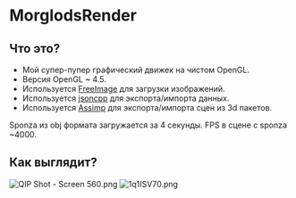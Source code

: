 # MorglodsRender #


## Что это? ##

* Мой супер-пупер графический движек на чистом OpenGL.
* Версия OpenGL ~ 4.5.
* Используется [FreeImage](http://freeimage.sourceforge.net/) для загрузки изображений.
* Используется [jsoncpp](https://github.com/open-source-parsers/jsoncpp) для экспорта/импорта данных.
* Используется [Assimp](https://github.com/assimp/assimp) для экспорта/импорта сцен из 3d пакетов.

Sponza из obj формата загружается за 4 секунды. FPS в сцене с sponza ~4000.

## Как выглядит? ##

![QIP Shot - Screen 560.png](https://bitbucket.org/repo/j7npk8/images/2382356475-QIP%20Shot%20-%20Screen%20560.png)
![1q1ISV70.png](https://bitbucket.org/repo/j7npk8/images/3751170486-1q1ISV70.png)